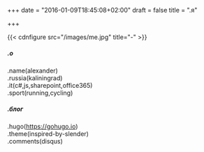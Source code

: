 +++
date = "2016-01-09T18:45:08+02:00"
draft = false
title = ".я"

+++

{{< cdnfigure src="/images/me.jpg" title="-" >}}

##### .о
.name(alexander)  
.russia(kaliningrad)    
.it(c#,js,sharepoint,office365)  
.sport(running,cycling)  
 
##### .блог  
.hugo(https://gohugo.io)  
.theme(inspired-by-slender)  
.comments(disqus)
